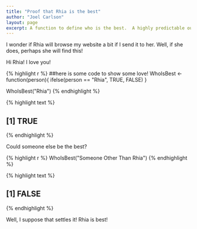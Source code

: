 ```yaml
---
title: "Proof that Rhia is the best"
author: "Joel Carlson"
layout: page
excerpt: A function to define who is the best.  A highly predictable outcome is obtained.
---
```


I wonder if Rhia will browse my website a bit if I send it to her.  Well, if she does, perhaps she will find this!

Hi Rhia! I love you!


{% highlight r %}
##here is some code to show some love!
WhoIsBest <- function(person){
        ifelse(person == "Rhia", TRUE, FALSE)
}

WhoIsBest("Rhia")
{% endhighlight %}



{% highlight text %}
## [1] TRUE
{% endhighlight %}


Could someone else be the best?

{% highlight r %}
WhoIsBest("Someone Other Than Rhia")
{% endhighlight %}



{% highlight text %}
## [1] FALSE
{% endhighlight %}

Well, I suppose that settles it! Rhia is best!
